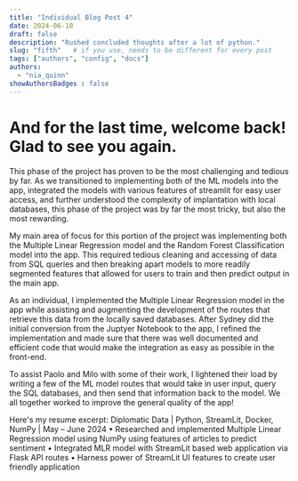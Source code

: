 ```yaml
---
title: "Individual Blog Post 4"
date: 2024-06-10
draft: false
description: "Rushed concluded thoughts after a lot of python."
slug: "fifth"   # if you use, needs to be different for every post
tags: ["authors", "config", "docs"]
authors:
  - "nia_quinn"
showAuthorsBadges : false
---
```

# And for the last time, welcome back! Glad to see you again.

This phase of the project has proven to be the most challenging and tedious by far. As we transitioned to implementing both of the ML models into the app, integrated the models with various features of streamlit for easy user access, and further understood the complexity of implantation with local databases, this phase of the project was by far the most tricky, but also the most rewarding. 

My main area of focus for this portion of the project was implementing both the Multiple Linear Regression model and the Random Forest Classification model into the app. This required tedious cleaning and accessing of data from SQL queries and then breaking apart models to more readily segmented features that allowed for users to train and then predict output in the main app. 

As an individual, I implemented the Multiple Linear Regression model in the app while assisting and augmenting the development of the routes that retrieve this data from the locally saved databases. After Sydney did the initial conversion from the Juptyer Notebook to the app, I refined the implementation and made sure that there was well documented and efficient code that would make the integration as easy as possible in the front-end.

To assist Paolo and Milo with some of their work, I lightened their load by writing a few of the ML model routes that would take in user input, query the SQL databases, and then send that information back to the model. We all together worked to improve the general quality of the app!

Here's my resume excerpt:
Diplomatic Data | Python, StreamLit, Docker, NumPy | May – June 2024
• Researched and implemented Multiple Linear Regression model using NumPy using features of articles to predict
sentiment
• Integrated MLR model with StreamLit based web application via Flask API routes
• Harness power of StreamLit UI features to create user friendly application